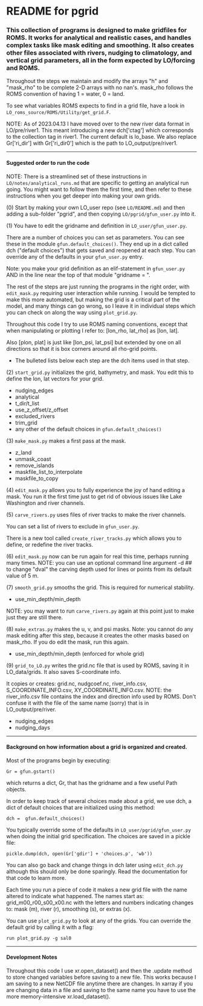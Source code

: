 # README for pgrid

### This collection of programs is designed to make gridfiles for ROMS.  It works for analytical and realistic cases, and handles complex tasks like mask editing and smoothing.  It also creates other files associated with rivers, nudging to climatology, and vertical grid parameters, all in the form expected by LO/forcing and ROMS.

Throughout the steps we maintain and modify the arrays "h" and "mask_rho" to be complete 2-D arrays with no nan's.  mask_rho follows the ROMS convention of having 1 = water, 0 = land.

To see what variables ROMS expects to find in a grid file, have a look in `LO_roms_source/ROMS/Utility/get_grid.F`.

NOTE: As of 2023.04.13 I have moved over to the new river data format in LO/pre/river1. This meant introducing a new dch['ctag'] which corresponds to the collection tag in river1. The current default is lo_base. We also replace Gr['ri_dir'] with Gr['ri_dir0'] which is the path to LO_output/pre/river1.

---
#### Suggested order to run the code

NOTE: There is a streamlined set of these instructions in `LO/notes/analytical_runs.md` that are specific to getting an analytical run going.  You might want to follow them the first time, and then refer to these instructions when you get deeper into making your own grids.

(0) Start by making your own LO_user repo (see `LO/README.md`) and then adding a sub-folder "pgrid", and then copying `LO/pgrid/gfun_user.py` into it.

(1) You have to edit the gridname and definition in `LO_user/gfun_user.py`.

There are a number of choices you can set as parameters.  You can see these in the module `gfun.default_choices()`.  They end up in a dict called dch ("default choices") that gets saved and reopened at each step.  You can override any of the defaults in your `gfun_user.py` entry.

Note: you make your grid definition as an elif-statement in `gfun_user.py` AND in the line near the top of that module "gridname = ".

The rest of the steps are just running the programs in the right order, with `edit_mask.py` requiring user interaction while running.  I would be tempted to make this more automated, but making the grid is a critical part of the model, and many  things can go wrong, so I leave it in individual steps which you can check on along the way using `plot_grid.py`.

Throughout this code I try to use ROMS naming conventions, except that when manipulating or plotting I refer to: [lon_rho, lat_rho] as [lon, lat].

Also [plon, plat] is just like [lon_psi, lat_psi] but extended by one on all directions so that it is box corners around all rho-grid points.

- The bulleted lists below each step are the dch items used in that step.

(2) `start_grid.py` initializes the grid, bathymetry, and mask. You edit this to define the lon, lat vectors for your grid.
- nudging_edges
- analytical
- t_dir/t_list
- use_z_offset/z_offset
- excluded_rivers
- trim_grid
- any other of the default choices in `gfun.default_choices()`

(3) `make_mask.py` makes a first pass at the mask.
- z_land
- unmask_coast
- remove_islands
- maskfile_list_to_interpolate
- maskfile_to_copy

(4) `edit_mask.py` allows you to fully experience the joy of hand editing a mask.  You run it the first time just to get rid of obvious issues like Lake Washington and river channels.

(5) `carve_rivers.py` uses files of river tracks to make the river channels.

You can set a list of rivers to exclude in `gfun_user.py`.

There is a new tool called `create_river_tracks.py` which allows you to define, or redefine the river tracks.

(6) `edit_mask.py` now can be run again for real this time, perhaps running many times. NOTE: you can use an optional command line argument -d ## to change "dval" the carving depth used for lines or points from its default value of 5 m.

(7) `smooth_grid.py` smooths the grid.  This is required for numerical stability.
- use_min_depth/min_depth

NOTE: you may want to run `carve_rivers.py` again at this point just to make just they are still there.

(8) `make_extras.py` makes the u, v, and psi masks.  Note: you cannot do any mask editing after this step, because it creates the other masks based on mask_rho.  If you do edit the mask, run this again.
- use_min_depth/min_depth (enforced for whole grid)

(9) `grid_to_LO.py` writes the grid.nc file that is used by ROMS, saving it in LO_data/grids. It also saves S-coordinate info.

It copies or creates: grid.nc, nudgcoef.nc, river_info.csv, S_COORDINATE_INFO.csv, XY_COORDINATE_INFO.csv. NOTE: the river_info.csv file contains the index and direction info used by ROMS. Don't confuse it with the file of the same name (sorry) that is in LO_output/pre/river.
- nudging_edges
- nudging_days

---

#### Background on how information about a grid is organized and created.

Most of the programs begin by executing:
```
Gr = gfun.gstart()
```
which returns a dict, Gr, that has the gridname and a few useful Path objects.

In order to keep track of several choices made about a grid, we use dch, a dict of default choices that are initialized using this method:
```
dch =  gfun.default_choices()
```
You typically override some of the defaults in `LO_user/pgrid/gfun_user.py` when doing the initial grid specification.  The choices are saved in a pickle file:
```
pickle.dump(dch, open(Gr['gdir'] + 'choices.p', 'wb'))
```
You can also go back and change things in dch later using `edit_dch.py` although this should only be done sparingly. Read the documentation for that code to learn more.

Each time you run a piece of code it makes a new grid file with the name altered to indicate what happened.  The names start as: grid_m00_r00_s00_x00.nc with the letters and numbers indicating changes to: mask (m), river (r), smoothing (s), or extras (x).

You can use `plot_grid.py` to look at any of the grids.  You can override the default grid by calling it with a flag:
```
run plot_grid.py -g sal0
```

---

#### Development Notes

Throughout this code I use xr.open_dataset() and then the .update method to store changed variables before saving to a new file.  This works because I am saving to a new NetCDF file anytime there are changes. In xarray if you are changing data in a file and saving to the same name you have to use the more memory-intensive xr.load_dataset().

